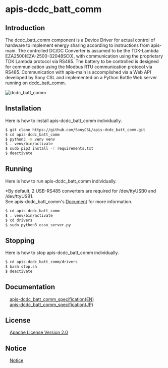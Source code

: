 # apis-dcdc_batt_comm

## Introduction
The dcdc_batt_comm component is a Device Driver for actual control of hardware to implement energy sharing according to instructions from apis-main. The controlled DC/DC Converter is assumed to be the TDK-Lambda EZA2500(EZA-2500-32048SC0), with communication using the proprietary TDK Lambda protocol via RS485. The battery to be controlled is designed for communication using the Modbus RTU communication protocol via RS485. Communication with apis-main is accomplished via a Web API developed by Sony CSL and implemented on a Python Bottle Web server running on dcdc_batt_comm. 

![dcdc_batt_comm](https://user-images.githubusercontent.com/71874910/94906900-40b64200-04da-11eb-84b5-1134cd3d6b36.PNG)

## Installation

Here is how to install apis-dcdc_batt_comm individually.   

```bash
$ git clone https://github.com/SonyCSL/apis-dcdc_batt_comm.git
$ cd apis-dcdc_batt_comm
$ python3 -m venv venv
$ . venv/bin/activate
$ sudo pip3 install -r requirements.txt
$ deactivate
```

## Running

Here is how to run apis-dcdc_batt_comm individually.  

*By default, 2 USB-RS485 converters are required for /dev/ttyUSB0 and /dev/ttyUSB1.  
See apis-dcdc_batt_comm's [Document](https://github.com/SonyCSL/apis-dcdc_batt_comm/blob/master/doc/jp/apis-dcdc_batt_comm_specification.md) for more information.

```bash
$ cd apis-dcdc_batt_comm
$ . venv/bin/activate
$ cd drivers
$ sudo python3 essx_server.py
```

## Stopping
Here is how to stop apis-dcdc_batt_comm individually.  

```bash
$ cd apis-dcdc_batt_comm/drivers
$ bash stop.sh
$ deactivate
```


## Documentation
&emsp;[apis-dcdc_batt_comm_specification(EN)](https://github.com/SonyCSL/apis-dcdc_batt_comm/blob/master/doc/en/apis-dcdc_batt_comm_specification_en.md)  
&emsp;[apis-dcdc_batt_comm_specification(JP)](https://github.com/SonyCSL/apis-dcdc_batt_comm/blob/master/doc/jp/apis-dcdc_batt_comm_specification.md)


## License
&emsp;[Apache License Version 2.0](https://github.com/SonyCSL/apis-dcdc_batt_comm/blob/master/LICENSE)


## Notice
&emsp;[Notice](https://github.com/SonyCSL/apis-dcdc_batt_comm/blob/master/NOTICE.md)
